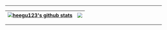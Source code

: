 </div>

<hr>

<div>

| <a href="https://github.com/heegu123/github-readme-stats"><img align="center" src="https://github-readme-stats.vercel.app/api?username=heegu123&count_private=true&theme=tokyonight&show_icons=true&include_all_commits=true&hide_border=true" alt="heegu123's github stats" /></a> | <a href="https://github.com/heegu123/github-readme-stats"><img align="center" src="https://github-readme-stats.vercel.app/api/top-langs/?username=heegu123&theme=tokyonight&show_icons=true" /></a> |
| ------------- | ------------- |

<hr>

</div>








